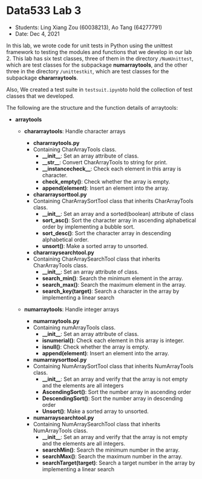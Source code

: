 # Data533 Lab 3
- Students: Ling Xiang Zou (60038213), Ao Tang (64277791)
- Date: Dec 4, 2021

In this lab, we wrote code for unit tests in Python using the unittest framework to testing the modules and functions that we develop in our lab 2. This lab has six test classes, three of them in the directory ```/NumUnittest```, which are test classes for the subpackage **numarraytools**, and the other three in the directory ```/unittestkit```, which are test classes for the subpackage **chararraytools**.

Also, We created a test suite in ```testsuit.ipynb```to hold the collection of test classes that we developed. 

The following are the structure and the function details of arraytools:

- **arraytools**
  - **chararraytools**: Handle character arrays
    - **chararraytools.py**
    - Containing CharArrayTools class.
      - **\_\_init\_\_**: Set an array attribute of class.
      - **\_\_str\_\_**: Convert CharArrayTools to string for print.
      - **\_\_instancecheck\_\_**: Check each element in this array is character.
      - **check_empty()**: Check whether the array is empty.
      - **append(element)**: Insert an element into the array.
    - **chararraysorttool.py**
    - Containing CharArraySortTool class that inherits CharArrayTools class.
      - **\_\_init\_\_**: Set an array and a sorted(boolean) attribute of class 
      - **sort_asc()**: Sort the character array in ascending alphabetical order by implementing a bubble sort.
      - **sort_desc()**: Sort the character array in descending alphabetical order.
      - **unsort()**: Make a sorted array to unsorted.
    - **chararraysearchtool.py**
    - Containing CharArraySearchTool class that inherits CharArrayTools class.
      - **\_\_init\_\_**: Set an array attribute of class.
      - **search_min()**: Search the minimum element in the array.
      - **search_max()**: Search the maximum element in the array.
      - **search_key(target)**: Search a character in the array by implementing a linear search

  - **numarraytools**: Handle integer arrays
    - **numarraytools.py**
    - Containing numArrayTools class.
      - **\_\_init\_\_**: Set an array attribute of class.
      - **isnumerial()**: Check each element in this array is integer.
      - **isnull()**: Check whether the array is empty.
      - **append(element)**: Insert an element into the array.
    - **numarraysorttool.py**
    - Containing NumArraySortTool class that inherits NumArrayTools class.
      - **\_\_init\_\_**: Set an array and verify that the array is not empty and the elements are all integers 
      - **AscendingSort()**: Sort the number array in ascending order 
      - **DescendingSort()**: Sort the number array in descending order
      - **Unsort()**: Make a sorted array to unsorted.
    - **numarraysearchtool.py**
    - Containing NumArraySearchTool class that inherits NumArrayTools class.
      - **\_\_init\_\_**: Set an array and verify that the array is not empty and the elements are all integers.
      - **searchMin()**: Search the minimum number in the array.
      - **searchMax()**: Search the maximum number in the array.
      - **searchTarget(target)**: Search a target number in the array by implementing a linear search